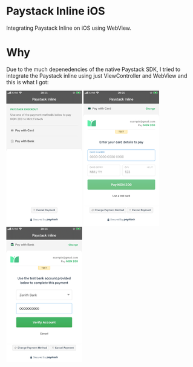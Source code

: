 # Paystack Inline iOS
Integrating Paystack Inline on iOS using WebView.

# Why
Due to the much depenedencies of the native Paystack SDK, I tried to integrate the Paystack inline using just ViewController and WebView and this is what I got:

<p><img src="screenshots/sc_01.png" alt="Paystack Checkout" width="200"/>
<img src="screenshots/sc_02.png" alt="Paystack Checkout" width="200"/>
<img src="screenshots/sc_03.png" alt="Paystack Checkout" width="200"/>
</p>

